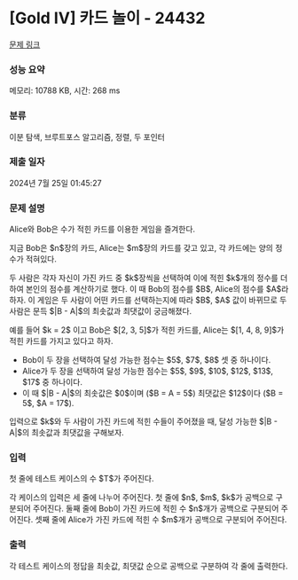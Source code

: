# [Gold IV] 카드 놀이 - 24432 

[문제 링크](https://www.acmicpc.net/problem/24432) 

### 성능 요약

메모리: 10788 KB, 시간: 268 ms

### 분류

이분 탐색, 브루트포스 알고리즘, 정렬, 두 포인터

### 제출 일자

2024년 7월 25일 01:45:27

### 문제 설명

<p>Alice와 Bob은 수가 적힌 카드를 이용한 게임을 즐겨한다.</p>

<p>지금 Bob은 $n$장의 카드, Alice는 $m$장의 카드를 갖고 있고, 각 카드에는 양의 정수가 적혀있다.</p>

<p>두 사람은 각자 자신이 가진 카드 중 $k$장씩을 선택하여 이에 적힌 $k$개의 정수를 더하여 본인의 점수를 계산하기로 했다. 이 때 Bob의 점수를 $B$, Alice의 점수를 $A$라 하자. 이 게임은 두 사람이 어떤 카드를 선택하는지에 따라 $B$, $A$ 값이 바뀌므로 두 사람은 문득 $|B - A|$의 최솟값과 최댓값이 궁금해졌다.</p>

<p>예를 들어 $k = 2$ 이고 Bob은 $[2, 3, 5]$가 적힌 카드를, Alice는 $[1, 4, 8, 9]$가 적힌 카드를 가지고 있다고 하자.</p>

<ul>
	<li>Bob이 두 장을 선택하여 달성 가능한 점수는 $5$, $7$, $8$ 셋 중 하나이다.</li>
	<li>Alice가 두 장을 선택하여 달성 가능한 점수는 $5$, $9$, $10$, $12$, $13$, $17$ 중 하나이다.</li>
	<li>이 때 $|B - A|$의 최솟값은 $0$이며 ($B = A = 5$) 최댓값은 $12$이다 ($B = 5$, $A = 17$).</li>
</ul>

<p>입력으로 $k$와 두 사람이 가진 카드에 적힌 수들이 주어졌을 때, 달성 가능한 $|B - A|$의 최솟값과 최댓값을 구해보자.</p>

### 입력 

 <p>첫 줄에 테스트 케이스의 수 $T$가 주어진다.</p>

<p>각 케이스의 입력은 세 줄에 나누어 주어진다. 첫 줄에 $n$, $m$, $k$가 공백으로 구분되어 주어진다. 둘째 줄에 Bob이 가진 카드에 적힌 수 $n$개가 공백으로 구분되어 주어진다. 셋째 줄에 Alice가 가진 카드에 적힌 수 $m$개가 공백으로 구분되어 주어진다.</p>

### 출력 

 <p>각 테스트 케이스의 정답을 최솟값, 최댓값 순으로 공백으로 구분하여 각 줄에 출력한다.</p>

